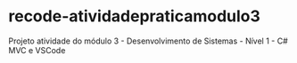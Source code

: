 # recode-atividadepraticamodulo3
Projeto atividade do módulo 3 - Desenvolvimento de Sistemas - Nível 1 - C# MVC e VSCode
